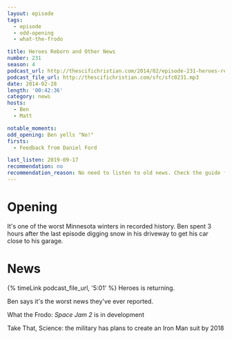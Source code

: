 ```yaml
---
layout: episode
tags:
  - episode
  - odd-opening
  - what-the-frodo

title: Heroes Reborn and Other News
number: 231
season: 4
podcast_url: http://thescifichristian.com/2014/02/episode-231-heroes-reborn-and-other-news/
podcast_file_url: http://thescifichristian.com/sfc/sfc0231.mp3
date: 2014-02-28
length: '00:42:36'
category: news
hosts:
  - Ben
  - Matt

notable_moments:
odd_opening: Ben yells "No!"
firsts:
  - Feedback from Daniel Ford 

last_listen: 2019-09-17
recommendation: no
recommendation_reason: No need to listen to old news. Check the guide for what's interesting in hindsight.
---
```

# Opening
It's one of the worst Minnesota winters in recorded history. Ben spent 3 hours after the last episode digging snow in his driveway to get his car close to his garage. 



# News
{% timeLink podcast_file_url, '5:01' %} Heroes is returning. 

Ben says it's the worst news they've ever reported.

What the Frodo: <i class="work-title">Space Jam 2</i> is in development

Take That, Science: the military has plans to create an Iron Man suit by 2018